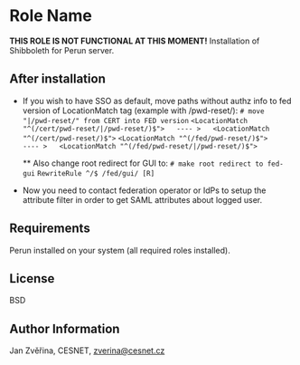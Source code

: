 Role Name
=========
**THIS ROLE IS NOT FUNCTIONAL AT THIS MOMENT!**
Installation of Shibboleth for Perun server.

After installation
------------------

 * If you wish to have SSO as default, move paths without authz info to fed version of LocationMatch tag (example with /pwd-reset/):
 	`# move "|/pwd-reset/" from CERT into FED version`
  	`<LocationMatch "^(/cert/pwd-reset/|/pwd-reset/)$">   ---- >   <LocationMatch "^(/cert/pwd-reset/)$">`
  	`<LocationMatch "^(/fed/pwd-reset/)$">                ---- >   <LocationMatch "^(/fed/pwd-reset/|/pwd-reset/)$">`
 
 	** Also change root redirect for GUI to:
 		`# make root redirect to fed-gui`
		`RewriteRule ^/$ /fed/gui/ [R]`

 * Now you need to contact federation operator or IdPs to setup the attribute filter in order to get SAML attributes about logged user.


Requirements
------------

Perun installed on your system (all required roles installed).

License
-------

BSD

Author Information
------------------

Jan Zvěřina, CESNET, zverina@cesnet.cz
